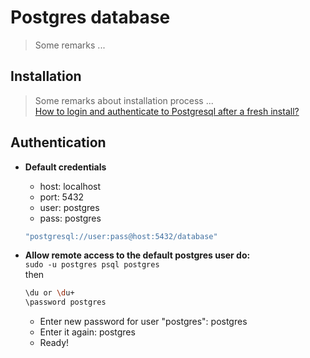 # Postgres database

> Some remarks ...  

## Installation

> Some remarks about installation process ...  
> [How to login and authenticate to Postgresql after a fresh install?](https://stackoverflow.com/questions/2172569/how-to-login-and-authenticate-to-postgresql-after-a-fresh-install)

## Authentication

- **Default credentials**
  - host: localhost
  - port: 5432
  - user: postgres
  - pass: postgres  

  ```bash
  "postgresql://user:pass@host:5432/database"
  ```

- **Allow remote access to the default postgres user do:**  
`sudo -u postgres psql postgres`  
then

  ```bash
  \du or \du+
  \password postgres
  ```

  - Enter new password for user "postgres": postgres  
  - Enter it again: postgres  
  - Ready!
